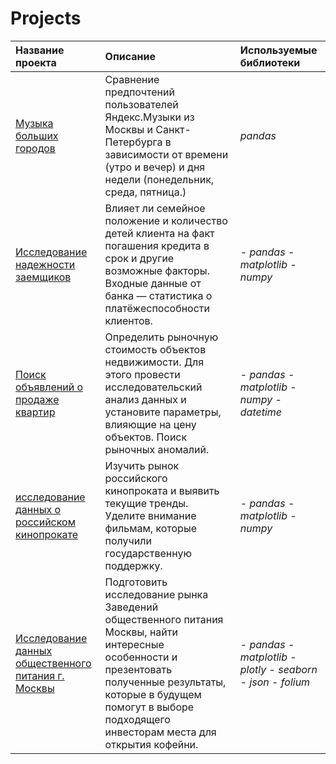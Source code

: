 # Projects
| Название проекта | Описание | Используемые библиотеки | 
| :---------------------- | :---------------------- | :---------------------- |
| [Музыка больших городов](1_music_of_big)| Сравнение предпочтений пользователей Яндекс.Музыки из Москвы и Санкт-Петербурга в зависимости от времени (утро и вечер) и дня недели (понедельник, среда, пятница.)| *pandas* |
| [Исследование надежности заемщиков](2_Investigation_of_the_reliability_of_borrowers_12.05.24)| Влияет ли семейное положение и количество детей клиента на факт погашения кредита в срок и другие возможные факторы. Входные данные от банка — статистика о платёжеспособности клиентов.| - *pandas* - *matplotlib* - *numpy* |
| [Поиск объявлений о продаже квартир](3_search_of_apartment)| Определить рыночную стоимость объектов недвижимости. Для этого провести исследовательский анализ данных и установите параметры, влияющие на цену объектов. Поиск рыночных аномалий.|- *pandas* - *matplotlib* - *numpy* - *datetime*|
| [исследование данных о российском кинопрокате](4_research_of_data_on_the_russian_film_distribution_16.06.24) | Изучить рынок российского кинопроката и выявить текущие тренды. Уделите внимание фильмам, которые получили государственную поддержку.| - *pandas* - *matplotlib* - *numpy* |
| [Исследование данных общественного питания г. Москвы](5_research_of_data_on_the_market_of_public_catering_establishments_in_Moscow_04.08.24) | Подготовить исследование рынка Заведений общественного питания Москвы, найти интересные особенности и презентовать полученные результаты, которые в будущем помогут в выборе подходящего инвесторам места для открытия кофейни.|- *pandas* - *matplotlib* - *plotly* - *seaborn*  - *json* - *folium*|
